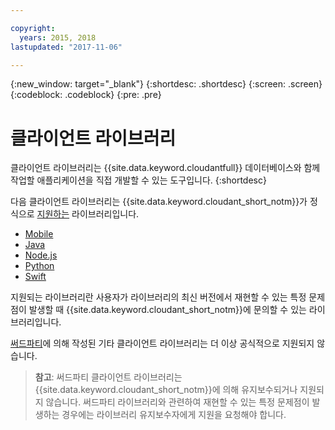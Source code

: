 ```yaml
---

copyright:
  years: 2015, 2018
lastupdated: "2017-11-06"

---
```


{:new_window: target="_blank"}
{:shortdesc: .shortdesc}
{:screen: .screen}
{:codeblock: .codeblock}
{:pre: .pre}

# 클라이언트 라이브러리

클라이언트 라이브러리는 {{site.data.keyword.cloudantfull}} 데이터베이스와
함께 작업할 애플리케이션을 직접 개발할 수 있는 도구입니다.
{:shortdesc}

다음 클라이언트 라이브러리는 {{site.data.keyword.cloudant_short_notm}}가 정식으로 [지원하는](supported.html) 라이브러리입니다.

-	[Mobile](supported.html#mobile)
-	[Java](supported.html#java)
-	[Node.js](supported.html#node-js)
-	[Python](supported.html#python)
-	[Swift](supported.html#swift)

지원되는 라이브러리란 사용자가 라이브러리의 최신 버전에서 재현할 수 있는 특정 문제점이
발생할 때 {{site.data.keyword.cloudant_short_notm}}에 문의할 수 있는 라이브러리입니다.

[써드파티](thirdparty.html#third-party-client-libraries)에 의해 작성된 기타 클라이언트 라이브러리는 더 이상 공식적으로 지원되지 않습니다.

>   **참고**: 써드파티 클라이언트 라이브러리는 {{site.data.keyword.cloudant_short_notm}}에 의해 유지보수되거나 지원되지 않습니다.
써드파티 라이브러리와 관련하여 재현할 수 있는 특정 문제점이 발생하는 경우에는
라이브러리 유지보수자에게 지원을 요청해야 합니다.
